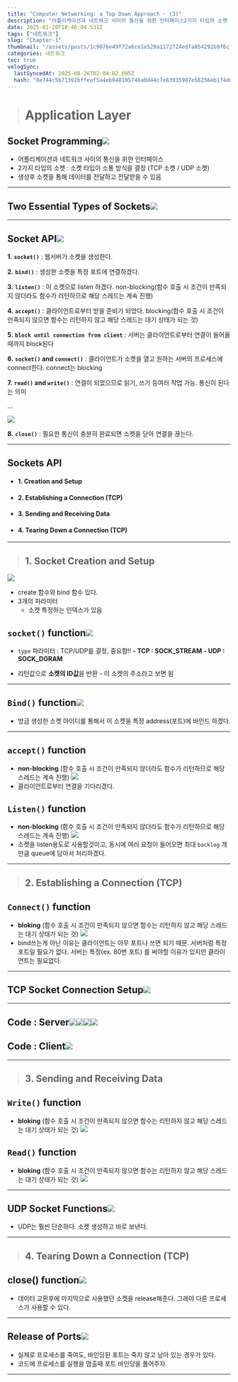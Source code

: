 ```yaml
---
title: "Computer Networking: a Top Down Approach - (3)"
description: "어플리케이션과 네트워크 사이의 통신을 위한 인터페이스2가지 타입의 소켓 : 소켓 타입이 소통 방식을 결정 (TCP 소켓 / UDP 소켓)생성후 소켓을 통해 데이터를 전달하고 전달받을 수 있음1\. socket() : 웹서버가 소켓을 생성한다.2\. bind() : 생성"
date: 2025-01-20T18:46:04.531Z
tags: ["네트워크"]
slug: "Chapter-1"
thumbnail: "/assets/posts/1c9076e49f72a6ce1e529a1172724edfa854292b9f6cff01ea050eb4bbafdc87.png"
categories: 네트워크
toc: true
velogSync:
  lastSyncedAt: 2025-08-26T02:04:02.095Z
  hash: "0e744c5b71392bffeaf5a4eb048105746a0d44c7e63935987e56256eb1f4ddaf"
---
```


 > # Application Layer
 
 ## Socket Programming![](/assets/posts/4f65edd3547a9bb5f0df748ba512bd49375df93eb3fe6d196a9b05558a354ddb.png)

- 어플리케이션과 네트워크 사이의 통신을 위한 인터페이스
- 2가지 타입의 소켓 : 소켓 타입이 소통 방식을 결정 (TCP 소켓 / UDP 소켓)
- 생성후 소켓을 통해 데이터를 전달하고 전달받을 수 있음
---
## Two Essential Types of Sockets![](/assets/posts/75e9d14ff31507de96190f7c47477c3c79bdc411cb3d869da29cef2071ca2679.png)
---
## Socket API![](/assets/posts/eb7d1e83cbd0a353948af0cdd6f46569506bb46e7aaa1de972d86426924bd109.png)


**1.** **`socket()`** : 웹서버가 소켓을 생성한다.

**2.** **`bind()`** : 생성한 소켓을 특정 포트에 연결하겠다.

**3.** **`listen()`** : 이 소켓으로 listen 하겠다. non-blocking(함수 호출 시 조건이 만족되지 않더라도 함수가 리턴하므로 해당 스레드는 계속 진행)
 
**4.** **`accept()`** : 클라이언트로부터 받을 준비가 되었다. blocking(함수 호출 시 조건이 만족되지 않으면 함수는 리턴하지 않고 해당 스레드는 대기 상태가 되는 것)

**5.** **`block until connection from client`** : 서버는 클라이언트로부터 연결이 들어올 때까지 block된다

**6.** **`socket()` and `connect()`** : 클라이언트가 소켓을 열고 원하는 서버의 프로세스에 connect한다. connect는 blocking

**7.** **`read()` and `write()`** : 연결이 되었으므로 읽기, 쓰기 등여러 작업 가능. 통신이 된다는 의미

$...$

![](/assets/posts/cefe5a9baa881c995885975a1073ca66368addda36b7b039a409bb871d806cc6.png)



**8.** **`close()`** : 필요한 통신이 충분히 완료되면 소켓을 닫아 연결을 끊는다.

---

## Sockets API
- #### 1. Creation and Setup
- #### 2. Establishing a Connection (TCP)
- #### 3. Sending and Receiving Data
- #### 4. Tearing Down a Connection (TCP)

---

> ## 1. Socket Creation and Setup

![](/assets/posts/071d9e88e49a9fe6d1024b1cbf6388c9c4b5b71c8bc779e4560c6861c61e24b2.png)
- create 함수와 bind 함수 있다.
- 3개의 파라미터
  - 소켓 특정하는 인덱스가 있음


## `socket()` function![](/assets/posts/e511532044eed1dafa1a0202b5a6d6750de2e1cf9f84748b11e2a19351401719.png)
- `type` 파라미터 : TCP/UDP를 결정, 중요함!!
  **- TCP : SOCK_STREAM**
  **- UDP : SOCK_DGRAM**

- 리턴값으로 **소켓의 ID값**을 반환 - 이 소켓의 주소라고 보면 됨

---

## `Bind()` function![](/assets/posts/4e6388787522aa6424b2442aa61ffdbd0030384407fd41704a0d70ff2dcf9978.png)
- 방금 생성한 소켓 아이디를 통해서 이 소켓을 특정 address(포트)에 바인드 하겠다.

---

## `accept()` function
- **non-blocking** (함수 호출 시 조건이 만족되지 않더라도 함수가 리턴하므로 해당 스레드는 계속 진행)
![](/assets/posts/4ebac02f39bf229c87a538fbdfbb798aa8e59afebe8921b87195b0ce16fdd1a7.png)
- 클라이언트로부터 연결을 기다리겠다.

## `Listen()` function
- **non-blocking** (함수 호출 시 조건이 만족되지 않더라도 함수가 리턴하므로 해당 스레드는 계속 진행)
![](/assets/posts/0878229ce0b953d2bf5653cce9fe8ca219c9a72ba5534026c51f98dc3c53b3e7.png)
- 소켓을 listen용도로 사용할것이고, 동시에 여러 요청이 들어오면 최대 `backlog` 개만큼 queue에 담아서 처리하겠다.

---

> ## 2. Establishing a Connection (TCP)

## `Connect()` function
- **bloking** (함수 호출 시 조건이 만족되지 않으면 함수는 리턴하지 않고 해당 스레드는 대기 상태가 되는 것)
![](/assets/posts/c20a8299d4d9e7ab5311ae6a245b7b2c1cb5db3175116d288d85ee202959d9d9.png)
- bind쓰는게 아닌 이유는 클라이언트는 아무 포트나 쓰면 되기 때문. 서버처럼 특정 포트일 필요가 없다. 서버는 특정(ex. 80번 포트) 를 써야할 이유가 있지만 클라이언트는 필요없다.

---

## TCP Socket Connection Setup![](/assets/posts/e6eca0569f4837c4f35f71b4e7f955827c668e62f7f046044aad9d90feea9531.png)

---

## Code : Server![](/assets/posts/ef44f81e1a5fd518651e872447b200ac5a1abbc6f14cfdd4a3ef77504a251a51.png)![](/assets/posts/dbf87254c94d86f8d81284b805031ff76b2c873182c5b7e175f5f75e9812e09f.png)![](/assets/posts/4156014e47bd09cf6f8bbae244e53485c294f7a7c2230425cb4e612521be50a7.png)![](/assets/posts/82745b49bd109ccacfb4884814db213ea93475ddf5b2eab16d42e244fc04226b.png)

## Code : Client![](/assets/posts/ef1535772a80530b4b88850846b179c8747888356994824e0820f1cf3cb2396a.png)

---

> ## 3. Sending and Receiving Data

## `Write()` function
- **bloking** (함수 호출 시 조건이 만족되지 않으면 함수는 리턴하지 않고 해당 스레드는 대기 상태가 되는 것)
![](/assets/posts/1974aac4be925148951335095f0e0b7f37322320ce509cb36541ce6ecab535a1.png)

## `Read()` function
- **bloking** (함수 호출 시 조건이 만족되지 않으면 함수는 리턴하지 않고 해당 스레드는 대기 상태가 되는 것)
![](/assets/posts/b5e852bcf72e7cf914ee300485cbd74b2326175d68a1b8b6b01672351711faa0.png)

---

## UDP Socket Functions![](/assets/posts/4550cecb6108109ece1c050885aef9366e55ff0ba08cbac3ed1e7c90a82708e7.png)
- UDP는 훨씬 단순하다. 소켓 생성하고 바로 보낸다.
---

> ## 4. Tearing Down a Connection (TCP)

## close() function![](/assets/posts/22a0ba42fe713c438580cdee4e48468cb735015528f16610eeae80bb5c825eb1.png)

- 데이터 교환후에 마지막으로 사용했던 소켓을 release해준다. 그래야 다른 프로세스가 사용할 수 있다.

---

## Release of Ports![](/assets/posts/e6f498d08142985aaedf378aec66b4edae281cf59444b36d3bae765b36d5f3f2.png)

- 실제로 프로세스를 죽여도, 바인딩된 포트는 죽지 않고 남아 있는 경우가 있다.
- 코드에 프로세스를 실행을 멈출때 포트 바인딩을 풀어주자.

---

